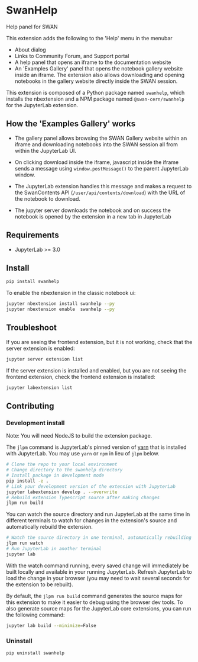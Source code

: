# SwanHelp

Help panel for SWAN

This extension adds the following to the 'Help' menu in the menubar
- About dialog 
- Links to Community Forum, and Support portal
- A help panel that opens an iframe to the documentation website
- An 'Examples Gallery' panel that opens the notebook gallery website inside an iframe. The extension 
  also allows downloading and opening notebooks in the gallery website directly inside the SWAN session.

This extension is composed of a Python package named `swanhelp`, which installs the nbextension and a NPM package named `@swan-cern/swanhelp`
for the JupyterLab extension.

## How the 'Examples Gallery' works

- The gallery panel allows browsing the SWAN Gallery website within an iframe and downloading notebooks into the 
SWAN session all from within the JupyterLab UI.

- On clicking download inside the iframe, javascript inside the iframe sends a message using `window.postMessage()` to the 
parent JupyterLab window.

- The JupyterLab extension handles this message and makes a request to the SwanContents API (`/user/api/contents/download`) with the URL 
of the notebook to download.

- The jupyter server downloads the notebook and on success the notebook is opened by the extension in a new tab in JupyterLab 

## Requirements

* JupyterLab >= 3.0

## Install

```bash
pip install swanhelp
```

To enable the nbextension in the classic notebook ui:
```bash
jupyter nbextension install swanhelp --py
jupyter nbextension enable  swanhelp --py
```


## Troubleshoot

If you are seeing the frontend extension, but it is not working, check
that the server extension is enabled:

```bash
jupyter server extension list
```

If the server extension is installed and enabled, but you are not seeing
the frontend extension, check the frontend extension is installed:

```bash
jupyter labextension list
```


## Contributing

### Development install

Note: You will need NodeJS to build the extension package.

The `jlpm` command is JupyterLab's pinned version of
[yarn](https://yarnpkg.com/) that is installed with JupyterLab. You may use
`yarn` or `npm` in lieu of `jlpm` below.

```bash
# Clone the repo to your local environment
# Change directory to the swanhelp directory
# Install package in development mode
pip install -e .
# Link your development version of the extension with JupyterLab
jupyter labextension develop . --overwrite
# Rebuild extension Typescript source after making changes
jlpm run build
```

You can watch the source directory and run JupyterLab at the same time in different terminals to watch for changes in the extension's source and automatically rebuild the extension.

```bash
# Watch the source directory in one terminal, automatically rebuilding when needed
jlpm run watch
# Run JupyterLab in another terminal
jupyter lab
```

With the watch command running, every saved change will immediately be built locally and available in your running JupyterLab. Refresh JupyterLab to load the change in your browser (you may need to wait several seconds for the extension to be rebuilt).

By default, the `jlpm run build` command generates the source maps for this extension to make it easier to debug using the browser dev tools. To also generate source maps for the JupyterLab core extensions, you can run the following command:

```bash
jupyter lab build --minimize=False
```

### Uninstall

```bash
pip uninstall swanhelp
```

